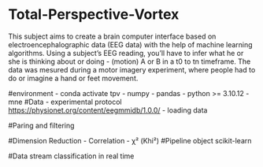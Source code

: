 # Total-Perspective-Vortex
This subject aims to create a brain computer interface based on electroencephalographic data (EEG data) with the help of machine learning algorithms. Using a subject’s EEG reading, you’ll have to infer what he or she is thinking about or doing - (motion) A or B in a t0 to tn timeframe. The data was mesured during a motor imagery experiment, where people had to do or imagine a hand or feet movement.

  #environment
    - conda activate tpv
    - numpy
    - pandas
    - python >= 3.10.12
    - mne
  #Data
    - experimental protocol
        https://physionet.org/content/eegmmidb/1.0.0/
    - loading data
  

  #Paring and filtering
  
  #Dimension Reduction
    - Correlation
    -  χ² (Khi²)
  #Pipeline object scikit-learn

  #Data stream classification in real time
